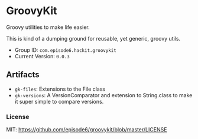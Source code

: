 GroovyKit
=========
Groovy utilities to make life easier.

This is kind of a dumping ground for reusable, yet generic, groovy utils.

- Group ID: `com.episode6.hackit.groovykit`
- Current Version: `0.0.3`

## Artifacts
- `gk-files`: Extensions to the File class
- `gk-versions`: A VersionComparator and extension to String.class to make it super simple to compare versions.

### License
MIT: https://github.com/episode6/groovykit/blob/master/LICENSE